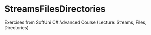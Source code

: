 # StreamsFilesDirectories
Exercises from SoftUni C# Advanced Course (Lecture: Streams, Files, Directories)
